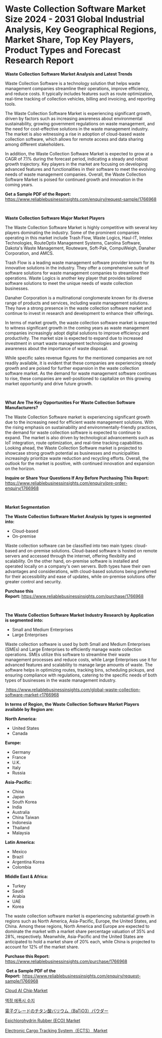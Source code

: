 <p><h1>Waste Collection Software Market Size 2024 - 2031 Global Industrial Analysis, Key Geographical Regions, Market Share, Top Key Players, Product Types and Forecast Research Report</h1></p><p><strong>Waste Collection Software Market Analysis and Latest Trends</strong></p>
<p><p>Waste Collection Software is a technology solution that helps waste management companies streamline their operations, improve efficiency, and reduce costs. It typically includes features such as route optimization, real-time tracking of collection vehicles, billing and invoicing, and reporting tools.</p><p>The Waste Collection Software Market is experiencing significant growth, driven by factors such as increasing awareness about environmental sustainability, growing government regulations on waste management, and the need for cost-effective solutions in the waste management industry. The market is also witnessing a rise in adoption of cloud-based waste collection software, which allows for remote access and data sharing among different stakeholders.</p><p>In addition, the Waste Collection Software Market is expected to grow at a CAGR of 7.1% during the forecast period, indicating a steady and robust growth trajectory. Key players in the market are focusing on developing advanced features and functionalities in their software to meet the evolving needs of waste management companies. Overall, the Waste Collection Software Market is poised for continued growth and innovation in the coming years.</p></p>
<p><strong>Get a Sample PDF of the Report:&nbsp;</strong> <a href="https://www.reliablebusinessinsights.com/enquiry/request-sample/1766968">https://www.reliablebusinessinsights.com/enquiry/request-sample/1766968</a></p>
<p>&nbsp;</p>
<p><strong>Waste Collection Software Major Market Players</strong></p>
<p><p>The Waste Collection Software Market is highly competitive with several key players dominating the industry. Some of the prominent companies operating in this market include Trash Flow, Waste Logics, Haul-IT, Intelex Technologies, RouteOptix Management Systems, Carolina Software, Dakota's Waste Management, Routeware, Soft-Pak, CompuWeigh, Danaher Corporation, and AMCS.</p><p>Trash Flow is a leading waste management software provider known for its innovative solutions in the industry. They offer a comprehensive suite of software solutions for waste management companies to streamline their operations. Waste Logics is another key player that provides tailored software solutions to meet the unique needs of waste collection businesses.</p><p>Danaher Corporation is a multinational conglomerate known for its diverse range of products and services, including waste management solutions. They have a strong presence in the waste collection software market and continue to invest in research and development to enhance their offerings.</p><p>In terms of market growth, the waste collection software market is expected to witness significant growth in the coming years as waste management companies increasingly adopt digital solutions to improve efficiency and productivity. The market size is expected to expand due to increased investment in smart waste management technologies and growing awareness about the importance of waste disposal.</p><p>While specific sales revenue figures for the mentioned companies are not readily available, it is evident that these companies are experiencing steady growth and are poised for further expansion in the waste collection software market. As the demand for waste management software continues to rise, these companies are well-positioned to capitalize on this growing market opportunity and drive future growth.</p></p>
<p>&nbsp;</p>
<p><strong>What Are The Key Opportunities For Waste Collection Software Manufacturers?</strong></p>
<p><p>The Waste Collection Software market is experiencing significant growth due to the increasing need for efficient waste management solutions. With the rising emphasis on sustainability and environmentally-friendly practices, the demand for waste collection software is expected to continue to expand. The market is also driven by technological advancements such as IoT integration, route optimization, and real-time tracking capabilities. Looking ahead, the Waste Collection Software market is projected to showcase strong growth potential as businesses and municipalities increasingly prioritize waste reduction and recycling efforts. Overall, the outlook for the market is positive, with continued innovation and expansion on the horizon.</p></p>
<p><strong>Inquire or Share Your Questions If Any Before Purchasing This Report:</strong> <a href="https://www.reliablebusinessinsights.com/enquiry/pre-order-enquiry/1766968">https://www.reliablebusinessinsights.com/enquiry/pre-order-enquiry/1766968</a></p>
<p>&nbsp;</p>
<p><strong>Market Segmentation</strong></p>
<p><strong>The Waste Collection Software Market Analysis by types is segmented into:</strong></p>
<p><ul><li>Cloud-based</li><li>On-premise</li></ul></p>
<p><p>Waste collection software can be classified into two main types: cloud-based and on-premise solutions. Cloud-based software is hosted on remote servers and accessed through the internet, offering flexibility and scalability. On the other hand, on-premise software is installed and operated locally on a company's own servers. Both types have their own advantages and considerations, with cloud-based solutions being preferred for their accessibility and ease of updates, while on-premise solutions offer greater control and security.</p></p>
<p><strong>Purchase this Report:&nbsp;</strong><a href="https://www.reliablebusinessinsights.com/purchase/1766968">https://www.reliablebusinessinsights.com/purchase/1766968</a></p>
<p>&nbsp;</p>
<p><strong>The Waste Collection Software Market Industry Research by Application is segmented into:</strong></p>
<p><ul><li>Small and Medium Enterprises</li><li>Large Enterprises</li></ul></p>
<p><p>Waste collection software is used by both Small and Medium Enterprises (SMEs) and Large Enterprises to efficiently manage waste collection operations. SMEs utilize this software to streamline their waste management processes and reduce costs, while Large Enterprises use it for advanced features and scalability to manage large amounts of waste. The software helps in optimizing routes, tracking bins, scheduling pickups, and ensuring compliance with regulations, catering to the specific needs of both types of businesses in the waste management industry.</p></p>
<p><a href="https://www.reliablebusinessinsights.com/global-waste-collection-software-market-r1766968">&nbsp;https://www.reliablebusinessinsights.com/global-waste-collection-software-market-r1766968</a></p>
<p><strong>In terms of Region, the Waste Collection Software Market Players available by Region are:</strong></p>
<p>
    <p> <strong> North America: </strong>
        <ul>
            <li>United States</li>
            <li>Canada</li>
        </ul>
        </p> 
    <p> <strong> Europe: </strong>
        <ul>
            <li>Germany</li>
            <li>France</li>
            <li>U.K.</li>
            <li>Italy</li>
            <li>Russia</li>
        </ul>
        </p> 
    <p> <strong> Asia-Pacific: </strong>
        <ul>
            <li>China</li>
            <li>Japan</li>
            <li>South Korea</li>
            <li>India</li>
            <li>Australia</li>
            <li>China Taiwan</li>
            <li>Indonesia</li>
            <li>Thailand</li>
            <li>Malaysia</li>
        </ul>
        </p> 
    <p> <strong> Latin America: </strong>
        <ul>
            <li>Mexico</li>
            <li>Brazil</li>
            <li>Argentina Korea</li>
            <li>Colombia</li>
        </ul>
        </p> 
    <p> <strong> Middle East & Africa: </strong>
        <ul>
            <li>Turkey</li>
            <li>Saudi</li>
            <li>Arabia</li>
            <li>UAE</li>
            <li>Korea</li>
        </ul>
    </p>
    </p>
<p><p>The waste collection software market is experiencing substantial growth in regions such as North America, Asia-Pacific, Europe, the United States, and China. Among these regions, North America and Europe are expected to dominate the market with a market share percentage valuation of 35% and 28%, respectively. Meanwhile, Asia-Pacific and the United States are anticipated to hold a market share of 20% each, while China is projected to account for 12% of the market share.</p></p>
<p><strong>Purchase this Report: </strong><a href="https://www.reliablebusinessinsights.com/purchase/1766968">https://www.reliablebusinessinsights.com/purchase/1766968</a></p>
<p>&nbsp;<strong>Get a Sample PDF of the Report:&nbsp;&nbsp;</strong><a href="https://www.reliablebusinessinsights.com/enquiry/request-sample/1766968">https://www.reliablebusinessinsights.com/enquiry/request-sample/1766968</a></p>
<p><strong></strong></p>
<p><p><a href="https://issuu.com/reportprime-2/docs/cloud-ai-chip-market-size-2030.pptx">Cloud AI Chip Market</a></p><p><a href="https://github.com/jimahmed0511/Market-Research-Report-List-1/blob/main/765498999678.md">액정 에폭시 수지</a></p><p><a href="https://github.com/andym141978/Market-Research-Report-List-1/blob/main/8477202105889.md">電子グレードのチタン酸バリウム（BaTiO3）パウダー</a></p><p><a href="https://github.com/lubmix/Market-Research-Report-List-3/blob/main/epichlorohydrin-rubber-eco-market.md">Epichlorohydrin Rubber (ECO) Market</a></p><p><a href="https://github.com/joannagoyvaerts/Market-Research-Report-List-3/blob/main/electronic-cargo-tracking-systemects-market.md">Electronic Cargo Tracking System（ECTS） Market</a></p></p>